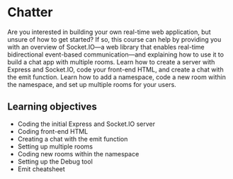 # Chatter
Are you interested in building your own real-time web application, but unsure of how to get started? 
If so, this course can help by providing you with an overview of Socket.IO—a web library that enables real-time bidirectional event-based communication—and explaining how to use it to build a chat app with multiple rooms. 
Learn how to create a server with Express and Socket.IO, code your front-end HTML, and create a chat with the emit function. 
Learn how to add a namespace, code a new room within the namespace, and set up multiple rooms for your users.

## Learning objectives
- Coding the initial Express and Socket.IO server
- Coding front-end HTML
- Creating a chat with the emit function
- Setting up multiple rooms
- Coding new rooms within the namespace
- Setting up the Debug tool
- Emit cheatsheet
